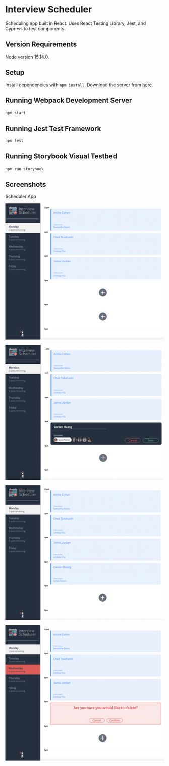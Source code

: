 # Interview Scheduler

Scheduling app built in React. Uses React Testing Library, Jest, and Cypress to test components.

## Version Requirements

Node version 15.14.0.

## Setup

Install dependencies with `npm install`.
Download the server from [here](https://github.com/lighthouse-labs/scheduler-api).

## Running Webpack Development Server

```sh
npm start
```

## Running Jest Test Framework

```sh
npm test
```

## Running Storybook Visual Testbed

```sh
npm run storybook
```

## Screenshots

Scheduler App

![Scheduler](https://github.com/coreenhuang/scheduler/blob/master/docs/S1.png?raw=true)

![Scheduler - Add](https://github.com/coreenhuang/scheduler/blob/master/docs/S2.png?raw=true)

![Scheduler - Added](https://github.com/coreenhuang/scheduler/blob/master/docs/S3.png?raw=true)

![Scheduler - Delete](https://github.com/coreenhuang/scheduler/blob/master/docs/S4.png?raw=true)